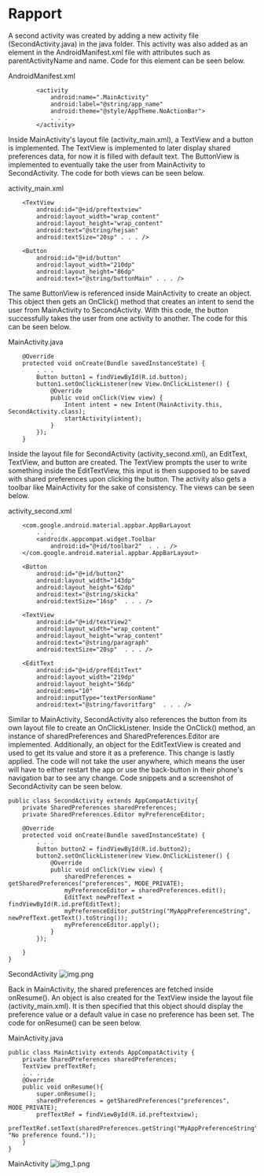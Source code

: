 
# Rapport

A second activity was created by adding a new activity file (SecondActivity.java) in the 
java folder. This activity was also added as an element in the AndroidManifest.xml file with
attributes such as parentActivityName and name. Code for this element can be seen below. 

AndroidManifest.xml
```
        <activity
            android:name=".MainActivity"
            android:label="@string/app_name"
            android:theme="@style/AppTheme.NoActionBar">
            . . .
        </activity>
```

Inside MainActivity's layout file (activity_main.xml), a TextView and a button is implemented. 
The TextView is implemented to later display shared preferences data, for now it is filled with 
default text. The ButtonView is implemented to eventually take the user from MainActivity to SecondActivity. 
The code for both views can be seen below.

activity_main.xml
```
    <TextView
        android:id="@+id/preftextview"
        android:layout_width="wrap_content"
        android:layout_height="wrap_content"
        android:text="@string/hejsan"
        android:textSize="20sp" . . . />

    <Button
        android:id="@+id/button"
        android:layout_width="210dp"
        android:layout_height="86dp"
        android:text="@string/buttonMain" . . . />
```

The same ButtonView is referenced inside MainActivity to create an object. This object then gets an 
OnClick() method that creates an intent to send the user from MainActivity to SecondActivity. With 
this code, the button successfully takes the user from one activity to another. The code for this 
can be seen below.

MainActivity.java
```
    @Override
    protected void onCreate(Bundle savedInstanceState) {
        . . .
        Button button1 = findViewById(R.id.button);
        button1.setOnClickListener(new View.OnClickListener() {
            @Override
            public void onClick(View view) {
                Intent intent = new Intent(MainActivity.this, SecondActivity.class);
                startActivity(intent);
            }
        });
    }
```

Inside the layout file for SecondActivity (activity_second.xml), an EditText, TextView, and button 
are created. The TextView prompts the user to write something inside the EditTextView, this input is
then supposed to be saved with shared preferences upon clicking the button. The activity also gets a
toolbar like MainActivity for the sake of consistency. The views can be seen below. 

activity_second.xml
```
    <com.google.android.material.appbar.AppBarLayout
        . . .
        <androidx.appcompat.widget.Toolbar
            android:id="@+id/toolbar2"  . . . />
    </com.google.android.material.appbar.AppBarLayout>
    
    <Button
        android:id="@+id/button2"
        android:layout_width="143dp"
        android:layout_height="62dp"
        android:text="@string/skicka"
        android:textSize="16sp"  . . . />

    <TextView
        android:id="@+id/textView2"
        android:layout_width="wrap_content"
        android:layout_height="wrap_content"
        android:text="@string/paragraph"
        android:textSize="20sp"  . . . />

    <EditText
        android:id="@+id/prefEditText"
        android:layout_width="219dp"
        android:layout_height="56dp"
        android:ems="10"
        android:inputType="textPersonName"
        android:text="@string/favoritfarg"  . . . />
```

Similar to MainActivity, SecondActivity also references the button from its own layout file to create 
an OnClickListener. Inside the OnClick() method, an instance of sharedPreferences and 
SharedPreferences.Editor are implemented. Additionally, an object for the EditTextView is created 
and used to get its value and store it as a preference. This change is lastly applied. The code will 
not take the user anywhere, which means the user will have to either restart the app or use the back-button 
in their phone's navigation bar to see any change. Code snippets and a screenshot of SecondActivity 
can be seen below.

```
public class SecondActivity extends AppCompatActivity{
    private SharedPreferences sharedPreferences;
    private SharedPreferences.Editor myPreferenceEditor;
    
    @Override
    protected void onCreate(Bundle savedInstanceState) {
        . . .
        Button button2 = findViewById(R.id.button2);
        button2.setOnClickListener(new View.OnClickListener() {
            @Override
            public void onClick(View view) {
                sharedPreferences = getSharedPreferences("preferences", MODE_PRIVATE);
                myPreferenceEditor = sharedPreferences.edit();
                EditText newPrefText = findViewById(R.id.prefEditText);
                myPreferenceEditor.putString("MyAppPreferenceString", newPrefText.getText().toString());
                myPreferenceEditor.apply();
            }
        });

    }
}
```

SecondActivity
![img.png](img.png)

Back in MainActivity, the shared preferences are fetched inside onResume().
An object is also created for the TextView inside the layout file (activity_main.xml).
It is then specified that this object should display the preference value or a default value
in case no preference has been set. The code for onResume() can be seen below.

MainActivity.java
```
public class MainActivity extends AppCompatActivity {
    private SharedPreferences sharedPreferences;
    TextView prefTextRef;
    . . .
    @Override
    public void onResume(){
        super.onResume();
        sharedPreferences = getSharedPreferences("preferences", MODE_PRIVATE);
        prefTextRef = findViewById(R.id.preftextview);
        prefTextRef.setText(sharedPreferences.getString("MyAppPreferenceString", "No preference found."));
    }
}
```

MainActivity
![img_1.png](img_1.png)
